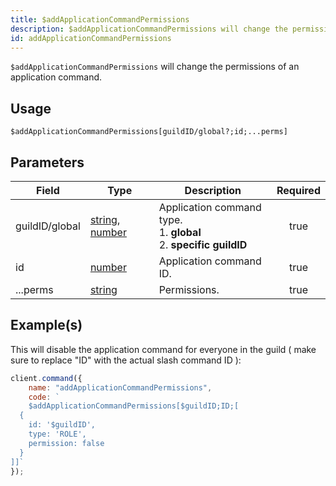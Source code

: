 ```yaml
---
title: $addApplicationCommandPermissions
description: $addApplicationCommandPermissions will change the permissions of an application command.
id: addApplicationCommandPermissions
---
```


`$addApplicationCommandPermissions` will change the permissions of an application command.

## Usage

```aoi
$addApplicationCommandPermissions[guildID/global?;id;...perms]
```

## Parameters

| Field          | Type                                                                                                                                                                                                 | Description                                                                 | Required |
| -------------- | ---------------------------------------------------------------------------------------------------------------------------------------------------------------------------------------------------- | --------------------------------------------------------------------------- | :------: |
| guildID/global | [string](https://developer.mozilla.org/en-US/docs/Web/JavaScript/Reference/Global_Objects/String), [number](https://developer.mozilla.org/en-us/docs/web/javascript/reference/global_objects/number) | Application command type. <br/> 1. **global** <br/> 2. **specific guildID** |   true   |
| id             | [number](https://developer.mozilla.org/en-US/docs/Web/JavaScript/Reference/Global_Objects/Number)                                                                                                    | Application command ID.                                                     |   true   |
| ...perms       | [string](https://developer.mozilla.org/en-US/docs/Web/JavaScript/Reference/Global_Objects/String)                                                                                                    | Permissions.                                                                |   true   |

## Example(s)

This will disable the application command for everyone in the guild ( make sure to replace "ID" with the actual slash command
ID ):

```javascript
client.command({
    name: "addApplicationCommandPermissions",
    code: `
    $addApplicationCommandPermissions[$guildID;ID;[
  {
    id: '$guildID',
    type: 'ROLE',
    permission: false
  }
]]`
});
```
